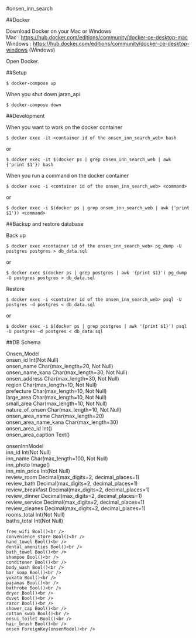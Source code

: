 #onsen_inn_search


##Docker

Download Docker on your Mac or Windows <br />
Mac : https://hub.docker.com/editions/community/docker-ce-desktop-mac <br />
Windows : https://hub.docker.com/editions/community/docker-ce-desktop-windows (Windows)

Open Docker.


##Setup

```
$ docker-compose up
```


When you shut down jaran\_api

```
$ docker-compose down
```


##Development

When you want to work on the docker container

```
$ docker exec -it <container id of the onsen_inn_search_web> bash
```

or 

```
$ docker exec -it $(docker ps | grep onsen_inn_search_web | awk {'print $1'}) bash
```

When you run a command on the docker container

```
$ docker exec -i <container id of the onsen_inn_search_web> <command>
```

or

```
$ docker exec -i $(docker ps | grep onsen_inn_search_web | awk {'print $1'}) <command>
```


##Backup and restore database

Back up

```
$ docker exec <container id of the onsen_inn_search_web> pg_dump -U postgres postgres > db_data.sql
```

or 

```
$ docker exec $(docker ps | grep postgres | awk '{print $1}') pg_dump -U postgres postgres > db_data.sql
```

Restore

```
$ docker exec -i <container id of the onsen_inn_search_web> psql -U postgres -d postgres < db_data.sql
```

or 

```
$ docker exec -i $(docker ps | grep postgres | awk '{print $1}') psql -U postgres -d postgres < db_data.sql
```


##DB Schema

Onsen_Model<br />
    onsen_id Int(Not Null)<br />
    onsen_name Char(max_length=20, Not Null)<br />
    onsen_name_kana Char(max_length=30, Not Null)<br />
    onsen_address Char(max_length=30, Not Null)<br />
    region Char(max_length=10, Not Null)<br />
    prefecture Char(max_length=10, Not Null)<br />
    large_area Char(max_length=10, Not Null)<br />
    small_area Char(max_length=10, Not Null)<br />
    nature_of_onsen Char(max_length=10, Not Null)<br />
    onsen_area_name Char(max_length=20)<br />
    onsen_area_name_kana Char(max_length=30)<br />
    onsen_area_id Int()<br />
    onsen_area_caption Text()<br />

onsenInnModel<br />
    inn_id Int(Not Null)<br />
    inn_name Char(max_length=100, Not Null)<br />
    inn_photo Image()<br />
    inn_min_price Int(Not Null)<br />
    review_room Decimal(max_digits=2, decimal_places=1)<br />
    review_bath Decimal(max_digits=2, decimal_places=1)<br />
    review_breakfast Decimal(max_digits=2, decimal_places=1)<br />
    review_dinner Decimal(max_digits=2, decimal_places=1)<br />
    review_service Decimal(max_digits=2, decimal_places=1)<br />
    review_cleanes Decimal(max_digits=2, decimal_places=1)<br />
    rooms_total Int(Not Null)<br />
    baths_total Int(Not Null)<br />

    free_wifi Bool()<br />
    convenience_store Bool()<br />
    hand_towel Bool()<br />
    dental_amenities Bool()<br />
    bath_towel Bool()<br />
    shampoo Bool()<br />
    conditoner Bool()<br />
    body_wash Bool()<br />
    bar_soap Bool()<br />
    yukata Bool()<br />
    pajamas Bool()<br />
    bathrobe Bool()<br />
    dryer Bool()<br />
    duvet Bool()<br />
    razor Bool()<br />
    shower_cap Bool()<br />
    cotton_swab Bool()<br />
    onsui_toilet Bool()<br />
    hair_brush Bool()<br />
    onsen ForeignKey(onsenModel)<br />